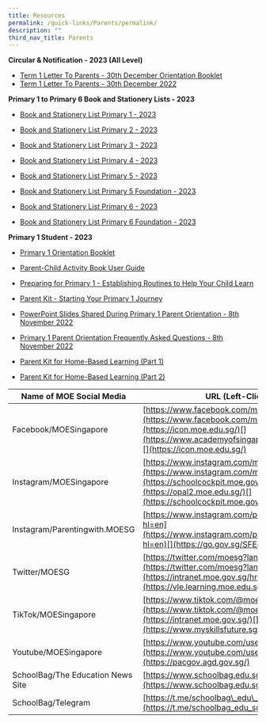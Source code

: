 ```yaml
---
title: Resources
permalink: /quick-links/Parents/permalink/
description: ""
third_nav_title: Parents
---
```

**Circular & Notification - 2023 (All Level)**<br>
*   [Term 1 Letter To Parents - 30th December Orientation Booklet](/files/Parent%20Resources/ParentResources2023/Term1%201%20Letter%20To%20Parents.pdf)
*   [Term 1 Letter To Parents - 30th December 2022]()

**Primary 1 to Primary 6 Book and Stationery Lists - 2023**<br>
*   [Book and Stationery List Primary 1 - 2023](/files/Parent%20Resources/Booklist2023/P1%20Booklist%202023.pdf)

*  [Book and Stationery List Primary 2 - 2023](/files/Parent%20Resources/Booklist2023/P2%20Booklist%202023.pdf)

*  [Book and Stationery List Primary 3 - 2023](/files/Parent%20Resources/Booklist2023/P3%20Booklist%202023.pdf)

*  [Book and Stationery List Primary 4 - 2023](/files/Parent%20Resources/Booklist2023/P4%20Booklist%202023.pdf)

*  [Book and Stationery List Primary 5 - 2023](/files/Parent%20Resources/Booklist2023/P5%20Booklist%202023.pdf)

*  [Book and Stationery List Primary 5 Foundation - 2023](/files/Parent%20Resources/Booklist2023/P5%20Foundation%20Booklist%202023.pdf)

*  [Book and Stationery List Primary 6 - 2023](/files/Parent%20Resources/Booklist2023/P6%20Booklist%202023.pdf)

*  [Book and Stationery List Primary 6 Foundation - 2023](/files/Parent%20Resources/Booklist2023/P6%20Foundation%20Booklist%202023.pdf)


**Primary 1 Student - 2023**<br>
*   [Primary 1 Orientation Booklet](/files/Parent%20Resources/ParentResourcesP1Student2023/P1%20Orientation%20Booklet%202023.pdf)

*  [Parent-Child Activity Book User Guide](/files/Parent%20Resources/ParentResourcesP1Student2023/Parent%20Child%20Activity%20ReadySetGo.pdf)

*   [Preparing for Primary 1 - Establishing Routines to Help Your Child Learn](/files/Parent%20Resources/ParentResourcesP1Student2023/Preparing%20for%20P1%20Establishing%20Routines%20To%20Help%20Your%20Child%20Learn.pdf)

*   [Parent Kit - Starting Your Primary 1 Journey](/files/Parent%20Resources/ParentResourcesP1Student2023/Parent%20Kit%20Starting%20Your%20Primary%201%20Journey.pdf)

*   [PowerPoint Slides Shared During Primary 1 Parent Orientation - 8th November 2022](/files/Parent%20Resources/ParentResourcesP1Student2023/PowerPoint%20Slides%20Shared%20During%20P1%20Parent%20Orientation%202022%208th%20Nov%2022.pdf)

*   [Primary 1 Parent Orientation Frequently Asked Questions - 8th November 2022](/files/Parent%20Resources/ParentResourcesP1Student2023/P1%20Parent%20Orientation%20FAQ%208th%20Nov%202022.pdf)

*   [Parent Kit for Home-Based Learning&nbsp;(Part 1)](/files/resource-kit---hbl-(part-1).pdf)

*   [Parent Kit for Home-Based Learning&nbsp;(Part 2)](/files/Resource%20Kit%20-%20HBL%20(Part%202).pdf)


| Name of MOE Social Media | URL (Left-Click Below) |
| --- | --- |
| Facebook/MOESingapore | [https://www.facebook.com/moesingapore/](https://www.facebook.com/moesingapore/)[](https://icon.moe.edu.sg/)[](https://www.academyofsingaporeteachers.moe.gov.sg/)[](https://icon.moe.edu.sg/) |
| Instagram/MOESingapore | [https://www.instagram.com/moesingapore/?hl=en](https://www.instagram.com/moesingapore/?hl=en)[](https://schoolcockpit.moe.gov.sg/)[](https://opal2.moe.edu.sg/)[](https://schoolcockpit.moe.gov.sg/) |
| Instagram/Parentingwith.MOESG | [](https://www.hrp.gov.sg/)[https://www.instagram.com/parentingwith.moesg/?hl=en](https://www.instagram.com/parentingwith.moesg/?hl=en)[](https://go.gov.sg/SFEd)  |
| Twitter/MOESG | [https://twitter.com/moesg?lang=en](https://twitter.com/moesg?lang=en)[](https://intranet.moe.gov.sg/hronline)[](https://vle.learning.moe.edu.sg/) |
| TikTok/MOESingapore | [https://www.tiktok.com/@moesingapore](https://www.tiktok.com/@moesingapore)[](https://intranet.moe.gov.sg/)[](https://www.myskillsfuture.sg/primary)|
| Youtube/MOESingapore  | [https://www.youtube.com/user/moespore](https://www.youtube.com/user/moespore)[](https://pacgov.agd.gov.sg/) |
| SchoolBag/The Education News Site  | [](https://iexams.seab.gov.sg%20/)[https://www.schoolbag.edu.sg/](https://www.schoolbag.edu.sg/) |
| SchoolBag/Telegram  | [](https://pg.moe.edu.sg%20/)[https://t.me/schoolbag\_edu\_sg](https://t.me/schoolbag_edu_sg) |